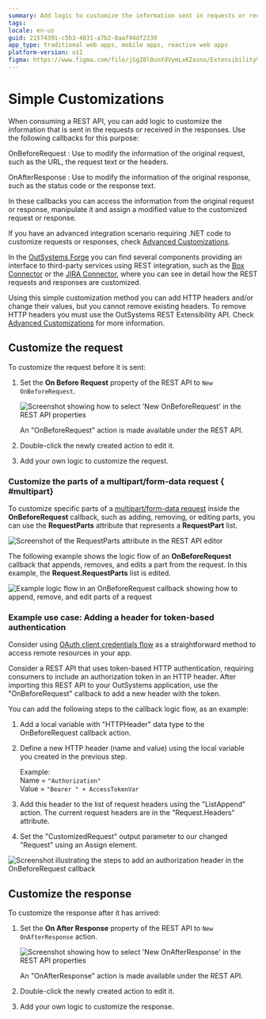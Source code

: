 ```yaml
---
summary: Add logic to customize the information sent in requests or received in responses of consumed REST APIs.
tags: 
locale: en-us
guid: 21574391-c5b3-4831-a7b2-8aaf94df2230
app_type: traditional web apps, mobile apps, reactive web apps
platform-version: o11
figma: https://www.figma.com/file/jSgZ0l0unYdVymLxKZasno/Extensibility%20and%20Integration?node-id=410:85
---
```


# Simple Customizations

When consuming a REST API, you can add logic to customize the information that is sent in the requests or received in the responses. Use the following callbacks for this purpose:

OnBeforeRequest
:   Use to modify the information of the original request, such as the URL, the request text or the headers. 

OnAfterResponse
:   Use to modify the information of the original response, such as the status code or the response text. 

In these callbacks you can access the information from the original request or response, manipulate it and assign a modified value to the customized request or response.

If you have an advanced integration scenario requiring .NET code to customize requests or responses, check [Advanced Customizations](advanced-customizations.md).

In the [OutSystems Forge](https://www.outsystems.com/forge/) you can find several components providing an interface to third-party services using REST integration, such as the [Box Connector](https://www.outsystems.com/forge/component/586/box-connector/) or the [JIRA Connector](https://www.outsystems.com/forge/component/936/jira-connector/), where you can see in detail how the REST requests and responses are customized.

<div class="info" markdown="1">

Using this simple customization method you can add HTTP headers and/or change their values, but you cannot remove existing headers. To remove HTTP headers you must use the OutSystems REST Extensibility API. Check [Advanced Customizations](advanced-customizations.md) for more information.

</div>

## Customize the request

To customize the request before it is sent:

1. Set the **On Before Request** property of the REST API to `New OnBeforeRequest`.
  
    ![Screenshot showing how to select 'New OnBeforeRequest' in the REST API properties](images/rest-new-onbeforerequest-ss.png "Select New OnBeforeRequest")

    An "OnBeforeRequest" action is made available under the REST API.

1. Double-click the newly created action to edit it.

1. Add your own logic to customize the request.

### Customize the parts of a multipart/form-data request { #multipart}

To customize specific parts of a [multipart/form-data request](consume-multipart-form-data.md) inside the **OnBeforeRequest** callback, such as adding, removing, or editing parts, you can use the **RequestParts** attribute that represents a **RequestPart** list.

![Screenshot of the RequestParts attribute in the REST API editor](images/requestparts-ss.png "RequestParts Attribute")

The following example shows the logic flow of an **OnBeforeRequest** callback that appends, removes, and edits a part from the request. In this example, the **Request.RequestParts** list is edited. 

![Example logic flow in an OnBeforeRequest callback showing how to append, remove, and edit parts of a request](images/requestparts-action-ss.png "OnBeforeRequest Callback Logic Flow")

### Example use case: Adding a header for token-based authentication

<div class="info" markdown="1">

Consider using [OAuth client credentials flow](rest-oauth2-authorization.md) as a straightforward method to access remote resources in your app.

</div>

Consider a REST API that uses token-based HTTP authentication, requiring consumers to include an authorization token in an HTTP header. After importing this REST API to your OutSystems application, use the "OnBeforeRequest" callback to add a new header with the token.

You can add the following steps to the callback logic flow, as an example:

1. Add a local variable with "HTTPHeader" data type to the OnBeforeRequest callback action.

1. Define a new HTTP header (name and value) using the local variable you created in the previous step.

    Example:  
    Name = `"Authorization"`  
    Value = `"Bearer " + AccessTokenVar`

1. Add this header to the list of request headers using the "ListAppend" action.
   The current request headers are in the "Request.Headers" attribute.

1. Set the "CustomizedRequest" output parameter to our changed "Request" using an Assign element.

![Screenshot illustrating the steps to add an authorization header in the OnBeforeRequest callback](images/rest-example-onbeforerequest-ss.png "Adding a Header for Token-Based Authentication")

## Customize the response

To customize the response after it has arrived:

1. Set the **On After Response** property of the REST API to `New OnAfterResponse` action.

    ![Screenshot showing how to select 'New OnAfterResponse' in the REST API properties](images/rest-new-onafterresponse-ss.png "Select New OnAfterResponse")

    An "OnAfterResponse" action is made available under the REST API.

1. Double-click the newly created action to edit it.

1. Add your own logic to customize the response. 
